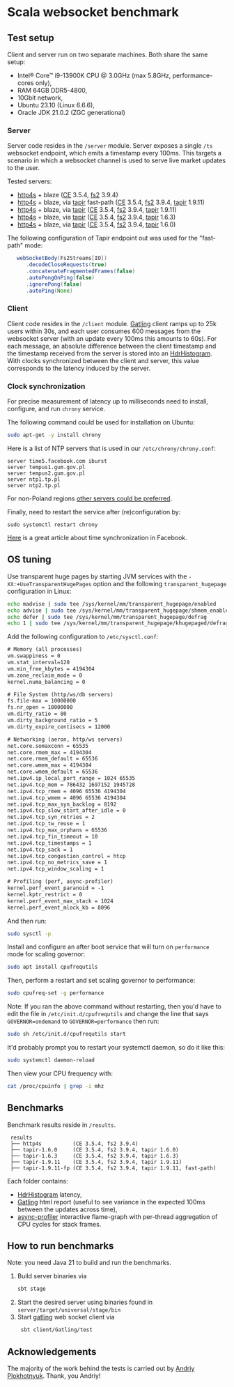 # Scala websocket benchmark

## Test setup

Client and server run on two separate machines. Both share the same setup: 
 - Intel® Core™ i9-13900K CPU @ 3.0GHz (max 5.8GHz, performance-cores only), 
 - RAM 64GB DDR5-4800,
 - 10Gbit network,
 - Ubuntu 23.10 (Linux 6.6.6), 
 - Oracle JDK 21.0.2 (ZGC generational)

### Server

Server code resides in the `/server` module. Server exposes a single `/ts` websocket endpoint, which emits a timestamp every 100ms.
This targets a scenario in which a websocket channel is used to serve live market updates to the user.  

Tested servers:
 - [http4s] + blaze ([CE] 3.5.4, [fs2] 3.9.4)
 - [http4s] + blaze, via [tapir] fast-path ([CE] 3.5.4, [fs2] 3.9.4, [tapir] 1.9.11) 
 - [http4s] + blaze, via [tapir] ([CE] 3.5.4, [fs2] 3.9.4, [tapir] 1.9.11) 
 - [http4s] + blaze, via [tapir] ([CE] 3.5.4, [fs2] 3.9.4, [tapir] 1.6.3)
 - [http4s] + blaze, via [tapir] ([CE] 3.5.4, [fs2] 3.9.4, [tapir] 1.6.0)

The following configuration of Tapir endpoint out was used for the "fast-path" mode:
```scala
   webSocketBody(Fs2Streams[IO])
      .decodeCloseRequests(true)
      .concatenateFragmentedFrames(false)
      .autoPongOnPing(false)
      .ignorePong(false)
      .autoPing(None)
```
 
### Client

Client code resides in the `/client` module. [Gatling] client ramps up to 25k users within 30s, 
and each user consumes 600 messages from the websocket server (with an update every 100ms this amounts to 60s). 
For each message, an absolute difference between the client timestamp and the timestamp received from the server
is stored into an [HdrHistogram]. With clocks synchronized between the client and server, this value corresponds
to the latency induced by the server.

### Clock synchronization

For precise measurement of latency up to milliseconds need to install, configure, and run `chrony` service.

The following command could be used for installation on Ubuntu:
```sh
sudo apt-get -y install chrony
```

Here is a list of NTP servers that is used in our `/etc/chrony/chrony.conf`:
```
server time5.facebook.com iburst
server tempus1.gum.gov.pl
server tempus2.gum.gov.pl
server ntp1.tp.pl
server ntp2.tp.pl 
```

For non-Poland regions [other servers could be preferred](https://gist.github.com/mutin-sa/eea1c396b1e610a2da1e5550d94b0453).

Finally, need to restart the service after (re)configuration by:
```
sudo systemctl restart chrony
```

[Here](https://engineering.fb.com/2020/03/18/production-engineering/ntp-service/) is a great article about time synchronization in Facebook.

## OS tuning

Use transparent huge pages by starting JVM services with the `-XX:+UseTransparentHugePages` option and the following 
`transparent_hugepage` configuration in Linux:

```sh
echo madvise | sudo tee /sys/kernel/mm/transparent_hugepage/enabled
echo advise | sudo tee /sys/kernel/mm/transparent_hugepage/shmem_enabled
echo defer | sudo tee /sys/kernel/mm/transparent_hugepage/defrag
echo 1 | sudo tee /sys/kernel/mm/transparent_hugepage/khugepaged/defrag
```

Add the following configuration to `/etc/sysctl.conf`:
```txt
# Memory (all processes)
vm.swappiness = 0
vm.stat_interval=120
vm.min_free_kbytes = 4194304
vm.zone_reclaim_mode = 0
kernel.numa_balancing = 0

# File System (http/ws/db servers)
fs.file-max = 10000000
fs.nr_open = 10000000
vm.dirty_ratio = 80
vm.dirty_background_ratio = 5
vm.dirty_expire_centisecs = 12000

# Networking (aeron, http/ws servers) 
net.core.somaxconn = 65535
net.core.rmem_max = 4194304
net.core.rmem_default = 65536
net.core.wmem_max = 4194304
net.core.wmem_default = 65536
net.ipv4.ip_local_port_range = 1024 65535
net.ipv4.tcp_mem = 786432 1697152 1945728
net.ipv4.tcp_rmem = 4096 65536 4194304
net.ipv4.tcp_wmem = 4096 65536 4194304
net.ipv4.tcp_max_syn_backlog = 8192
net.ipv4.tcp_slow_start_after_idle = 0
net.ipv4.tcp_syn_retries = 2
net.ipv4.tcp_tw_reuse = 1
net.ipv4.tcp_max_orphans = 65536
net.ipv4.tcp_fin_timeout = 10
net.ipv4.tcp_timestamps = 1
net.ipv4.tcp_sack = 1
net.ipv4.tcp_congestion_control = htcp
net.ipv4.tcp_no_metrics_save = 1
net.ipv4.tcp_window_scaling = 1

# Profiling (perf, async-profiler)
kernel.perf_event_paranoid = -1
kernel.kptr_restrict = 0
kernel.perf_event_max_stack = 1024
kernel.perf_event_mlock_kb = 8096
```

And then run:
```sh
sudo sysctl -p
```

Install and configure an after boot service that will turn on `performance` mode for scaling governor:
```sh
sudo apt install cpufrequtils
```

Then, perform a restart and set scaling governor to performance:

```sh
sudo cpufreq-set -g performance
```

Note: If you ran the above command without restarting, then you'd have to edit the file in `/etc/init.d/cpufrequtils`
and change the line that says `GOVERNOR=ondemand` to `GOVERNOR=performance` then run:

```sh
sudo sh /etc/init.d/cpufrequtils start
```

It'd probably prompt you to restart your systemctl daemon, so do it like this:

```sh
sudo systemctl daemon-reload
```

Then view your CPU frequency with:

```sh
cat /proc/cpuinfo | grep -i mhz
```

## Benchmarks

Benchmark results reside in `/results`. 
```
 results
 ├── http4s          (CE 3.5.4, fs2 3.9.4)
 ├── tapir-1.6.0     (CE 3.5.4, fs2 3.9.4, tapir 1.6.0)
 ├── tapir-1.6.3     (CE 3.5.4, fs2 3.9.4, tapir 1.6.3)
 ├── tapir-1.9.11    (CE 3.5.4, fs2 3.9.4, tapir 1.9.11)
 ├── tapir-1.9.11-fp (CE 3.5.4, fs2 3.9.4, tapir 1.9.11, fast-path)
```

Each folder contains:
  - [HdrHistogram] latency,
  - [Gatling] html report (useful to see variance in the expected 100ms between the updates across time),
  - [async-profiler] interactive flame-graph with per-thread aggregation of CPU cycles for stack frames.

## How to run benchmarks

Note: you need Java 21 to build and run the benchmarks. 

1. Build server binaries via 
   ```bash
   sbt stage
   ```
2. Start the desired server using binaries found in `server/target/universal/stage/bin`
3. Start [gatling] web socket client via
   ```bash
    sbt client/Gatling/test
   ```
## Acknowledgements

The majority of the work behind the tests is carried out by [Andriy Plokhotnyuk](https://github.com/plokhotnyuk).
Thank, you Andriy!

[tapir]: https://github.com/softwaremill/tapir
[gatling]: https://github.com/gatling/gatling
[http4s]: https://github.com/http4s/http4s
[zio-http]: https://github.com/zio/zio-http
[zio]: https://github.com/zio/zio
[CE]: https://github.com/typelevel/cats-effect
[fs2]: https://github.com/typelevel/fs2
[HdrHistogram]: https://github.com/HdrHistogram/HdrHistogram
[async-profiler]: https://github.com/async-profiler/async-profiler
